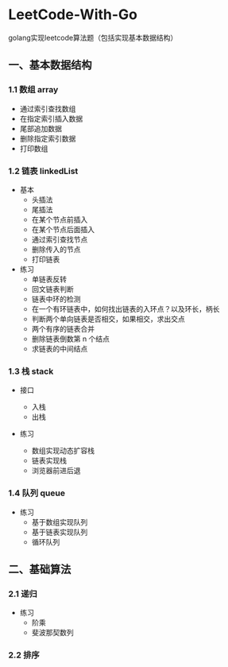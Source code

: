 # LeetCode-With-Go
golang实现leetcode算法题（包括实现基本数据结构）

## 一、基本数据结构
### 1.1 数组 array
- 通过索引查找数组
- 在指定索引插入数据
- 尾部追加数据
- 删除指定索引数据
- 打印数组

### 1.2 链表 linkedList
- 基本  
    - 头插法
	- 尾插法
	- 在某个节点前插入
	- 在某个节点后面插入
	- 通过索引查找节点
	- 删除传入的节点
	- 打印链表
- 练习  
	- 单链表反转
	- 回文链表判断
	- 链表中环的检测
	- 在一个有环链表中，如何找出链表的入环点？以及环长，柄长
	- 判断两个单向链表是否相交，如果相交，求出交点
	- 两个有序的链表合并
	- 删除链表倒数第 n 个结点
	- 求链表的中间结点

### 1.3 栈 stack
- 接口
  - 入栈
  - 出栈

- 练习
  - 数组实现动态扩容栈
  - 链表实现栈
  - 浏览器前进后退
  
### 1.4 队列 queue
- 练习
  - 基于数组实现队列
  - 基于链表实现队列
  - 循环队列
  
## 二、基础算法
### 2.1 递归
- 练习
  - 阶乘
  - 斐波那契数列
### 2.2 排序